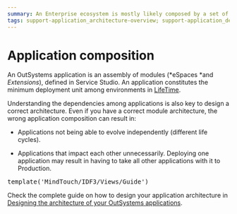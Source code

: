 ```yaml
---
summary: An Enterprise ecosystem is mostly likely composed by a set of OutSystems applications. It is crucial that dependencies between them are correctly addressed.
tags: support-application_architecture-overview; support-application_development; support-development; support-Front_end_Development; support-Infrastuture_Architecture
---
```


# Application composition

An OutSystems application is an assembly of modules (*eSpaces *and *Extensions*), defined in Service Studio. An application constitutes the minimum deployment unit among environments in [LifeTime](https://success.outsystems.com/Documentation/11/Managing_the_Applications_Lifecycle).

Understanding the dependencies among applications is also key to design a correct architecture. Even if you have a correct module architecture, the wrong application composition can result in:

* Applications not being able to evolve independently (different life cycles).

* Applications that impact each other unnecessarily. Deploying one application may result in having to take all other applications with it to Production.

<pre class="script">
template('MindTouch/IDF3/Views/Guide')</pre>

Check the complete guide on how to design your application architecture in [Designing the architecture of your OutSystems applications](../intro.md).
